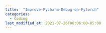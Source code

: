 ```yaml
---
title:  "Improve-Pycharm-Debug-on-Pytorch"
categories: 
  - Coding
last_modified_at: 2021-07-26T08:06:00-05:00
---
```



